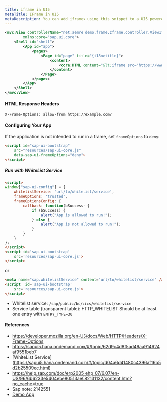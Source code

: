 ```yaml
---
title: iframe in UI5
metaTitle: IFrame in UI5
metaDescription: You can add iframes using this snippet to a UI5 powered app
---
```


```xml
<mvc:View controllerName="net.aemre.demo.frame.zframe.controller.View1" xmlns:mvc="sap.ui.core.mvc" displayBlock="true" xmlns="sap.m"
        xmlns:core="sap.ui.core">
	<Shell id="shell">
		<App id="app">
			<pages>
				<Page id="page" title="{i18n>title}">
					<content>
					    <core:HTML content="&lt;iframe src='https://www.opet.com.tr/' width='100%' height='95%'/&gt;"/>
					</content>
				</Page>
			</pages>
		</App>
	</Shell>
</mvc:View>
```

#### HTML Response Headers
```
X-Frame-Options: allow-from https://example.com/
```

#### Configuring Your App
If the application is not intended to run in a frame, set `frameOptions` to `deny`:

```html
<script id="sap-ui-bootstrap"
    src="resources/sap-ui-core.js"
    data-sap-ui-frameOptions="deny">
</script>
```

##### Run with WhiteList Service
```html
<script>
window["sap-ui-config"] = {
    whitelistService: 'url/to/whitelist/service',
    frameOptions: 'trusted',
    frameOptionsConfig: {
        callback: function(bSuccess) {
            if (bSuccess) {
                alert("App is allowed to run!");
            } else {
                alert("App is not allowed to run!");
            }
        }
    }
};
</script>
<script id='sap-ui-bootstrap'
    src='resources/sap-ui-core.js'>
</script>
```
or 
```html
<meta name="sap.whitelistService" content="url/to/whitelist/service" />
<script  id='sap-ui-bootstrap'
    src='resources/sap-ui-core.js'>
</script>
```

* Whitelist service: `/sap/public/bc/uics/whitelist/service`
* Service table (transparent table): HTTP_WHITELIST
  Should be at least one entry with `ENTRY_TYPE=30`

#### References
* https://developer.mozilla.org/en-US/docs/Web/HTTP/Headers/X-Frame-Options
* https://sapui5.hana.ondemand.com/#/topic/62d9c4d8f5ad49aa914624af9551beb7
* [WhiteList Service] (https://sapui5.hana.ondemand.com/#/topic/d04a6d41480c4396af16b5d2b25509ec.html)
* https://help.sap.com/doc/erp2005_ehp_07/6.07/en-US/96/6b6233e5404ebe80513ae082131132/content.htm?no_cache=true
* Sap note: 2142551
* [Demo App](https://sapui5.hana.ondemand.com/test-resources/sap/ui/core/frameoptions/ui5parent.html)

